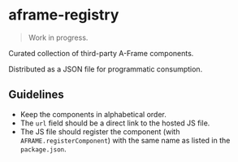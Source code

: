 # aframe-registry

> Work in progress.

Curated collection of third-party A-Frame components.

Distributed as a JSON file for programmatic consumption.

## Guidelines

- Keep the components in alphabetical order.
- The `url` field should be a direct link to the hosted JS file.
- The JS file should register the component (with `AFRAME.registerComponent`) with the same name as listed in the `package.json`.
